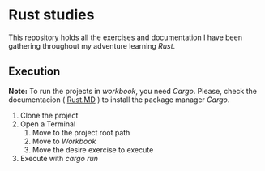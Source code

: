 # Rust studies

This repository holds all the exercises and documentation I have been gathering throughout my adventure learning *Rust*.

## Execution

**Note:** To run the projects in *workbook*, you need *Cargo*. Please, check the documentacion ( [Rust.MD](https://github.com/DanielSanchezBetancor/rust-studies/blob/master/Rust.md) ) to install the package manager *Cargo*.

1. Clone the project 
2. Open a Terminal
    1. Move to the project root path
  	2. Move to *Workbook*
  	3. Move the desire exercise to execute
3. Execute with *cargo run*
